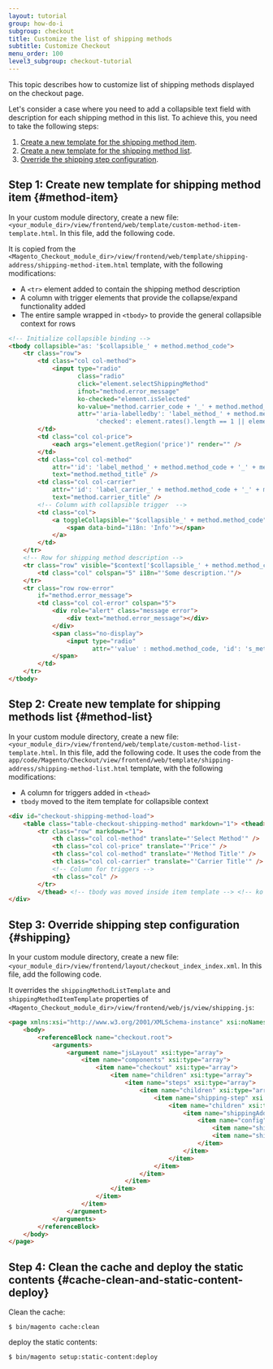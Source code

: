 ```yaml
---
layout: tutorial
group: how-do-i
subgroup: checkout
title: Customize the list of shipping methods
subtitle: Customize Checkout
menu_order: 100
level3_subgroup: checkout-tutorial
---
```


This topic describes how to customize list of shipping methods displayed on the checkout page.

Let's consider a case where you need to add a collapsible text field with description for each shipping method in this list. To achieve this, you need to take the following steps:

1. [Create a new template for the shipping method item](#method-item).
1. [Create a new template for the shipping method list](#method-list).
1. [Override the shipping step configuration](#shipping).

## Step 1: Create new template for shipping method item {#method-item}

In your custom module directory, create a new file: `<your_module_dir>/view/frontend/web/template/custom-method-item-template.html`. In this file, add the following code.

It is copied from the `<Magento_Checkout_module_dir>/view/frontend/web/template/shipping-address/shipping-method-item.html` template, with the following modifications:

*  A `<tr>` element added to contain the shipping method description
*  A column with trigger elements that provide the collapse/expand functionality added
*  The entire sample wrapped in `<tbody>` to provide the general collapsible context for rows

```html
<!-- Initialize collapsible binding -->
<tbody collapsible="as: '$collapsible_' + method.method_code">
    <tr class="row">
        <td class="col col-method">
            <input type="radio"
                   class="radio"
                   click="element.selectShippingMethod"
                   ifnot="method.error_message"
                   ko-checked="element.isSelected"
                   ko-value="method.carrier_code + '_' + method.method_code"
                   attr="'aria-labelledby': 'label_method_' + method.method_code + '_' + method.carrier_code + ' ' + 'label_carrier_' + method.method_code + '_' + method.carrier_code,
                        'checked': element.rates().length == 1 || element.isSelected" />
        </td>
        <td class="col col-price">
            <each args="element.getRegion('price')" render="" />
        </td>
        <td class="col col-method"
            attr="'id': 'label_method_' + method.method_code + '_' + method.carrier_code"
            text="method.method_title" />
        <td class="col col-carrier"
            attr="'id': 'label_carrier_' + method.method_code + '_' + method.carrier_code"
            text="method.carrier_title" />
        <!-- Column with collapsible trigger  -->
        <td class="col">
            <a toggleCollapsible="'$collapsible_' + method.method_code">
                <span data-bind="i18n: 'Info'"></span>
            </a>
        </td>
    </tr>
    <!-- Row for shipping method description -->
    <tr class="row" visible="$context['$collapsible_' + method.method_code].opened">
        <td class="col" colspan="5" i18n="'Some description.'"/>
    </tr>
    <tr class="row row-error"
        if="method.error_message">
        <td class="col col-error" colspan="5">
            <div role="alert" class="message error">
                <div text="method.error_message"></div>
            </div>
            <span class="no-display">
                <input type="radio"
                       attr="'value' : method.method_code, 'id': 's_method_' + method.method_code" />
            </span>
        </td>
    </tr>
</tbody>
```

## Step 2: Create new template for shipping methods list {#method-list}

In your custom module directory, create a new file: `<your_module_dir>/view/frontend/web/template/custom-method-list-template.html`. In this file, add the following code. It uses the code from the `app/code/Magento/Checkout/view/frontend/web/template/shipping-address/shipping-method-list.html` template, with the following modifications:

*  A column for triggers added in `<thead>`
*  `tbody` moved to the item template for collapsible context

```html
<div id="checkout-shipping-method-load">
    <table class="table-checkout-shipping-method" markdown="1"> <thead>
        <tr class="row" markdown="1">
            <th class="col col-method" translate="'Select Method'" />
            <th class="col col-price" translate="'Price'" />
            <th class="col col-method" translate="'Method Title'" />
            <th class="col col-carrier" translate="'Carrier Title'" />
            <!-- Column for triggers -->
            <th class="col" />
        </tr>
        </thead> <!-- tbody was moved inside item template --> <!-- ko foreach: { data: rates(), as: 'method'} --> <!--ko template: { name: element.shippingMethodItemTemplate} --><!-- /ko --> <!-- /ko --> </table>
</div>
```

## Step 3: Override shipping step configuration {#shipping}

In your custom module directory, create a new file: `<your_module_dir>/view/frontend/layout/checkout_index_index.xml`. In this file, add the following code.

It overrides the `shippingMethodListTemplate` and `shippingMethodItemTemplate` properties of `<Magento_Checkout_module_dir>/view/frontend/web/js/view/shipping.js`:

```html
<page xmlns:xsi="http://www.w3.org/2001/XMLSchema-instance" xsi:noNamespaceSchemaLocation="urn:magento:framework:View/Layout/etc/page_configuration.xsd">
    <body>
        <referenceBlock name="checkout.root">
            <arguments>
                <argument name="jsLayout" xsi:type="array">
                    <item name="components" xsi:type="array">
                        <item name="checkout" xsi:type="array">
                            <item name="children" xsi:type="array">
                                <item name="steps" xsi:type="array">
                                    <item name="children" xsi:type="array">
                                        <item name="shipping-step" xsi:type="array">
                                            <item name="children" xsi:type="array">
                                                <item name="shippingAddress" xsi:type="array">
                                                    <item name="config" xsi:type="array">
                                                        <item name="shippingMethodItemTemplate" xsi:type="string">Vendor_Checkout/custom-method-item-template</item>
                                                        <item name="shippingMethodListTemplate" xsi:type="string">Vendor_Checkout/custom-method-list-template</item>
                                                    </item>
                                                </item>
                                            </item>
                                        </item>
                                    </item>
                                </item>
                            </item>
                        </item>
                    </item>
                </argument>
            </arguments>
        </referenceBlock>
    </body>
</page>
```

## Step 4: Clean the cache and deploy the static contents {#cache-clean-and-static-content-deploy}

Clean the cache:

`$ bin/magento cache:clean`

deploy the static contents:

`$ bin/magento setup:static-content:deploy`

